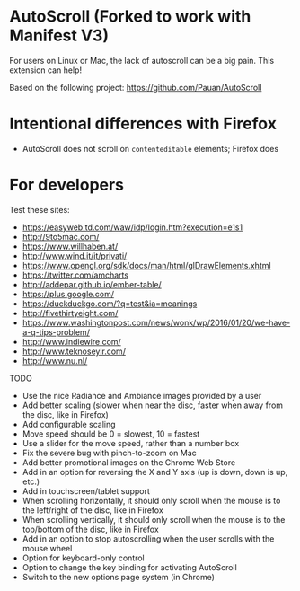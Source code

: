 AutoScroll (Forked to work with Manifest V3)
==========

For users on Linux or Mac, the lack of autoscroll can be a big pain. This extension can help!

Based on the following project: https://github.com/Pauan/AutoScroll

Intentional differences with Firefox
====================================

* AutoScroll does not scroll on `contenteditable` elements; Firefox does

For developers
==============

Test these sites:

* <https://easyweb.td.com/waw/idp/login.htm?execution=e1s1>
* <http://9to5mac.com/>
* <https://www.willhaben.at/>
* <http://www.wind.it/it/privati/>
* <https://www.opengl.org/sdk/docs/man/html/glDrawElements.xhtml>
* <https://twitter.com/amcharts>
* <http://addepar.github.io/ember-table/>
* <https://plus.google.com/>
* <https://duckduckgo.com/?q=test&ia=meanings>
* <http://fivethirtyeight.com/>
* <https://www.washingtonpost.com/news/wonk/wp/2016/01/20/we-have-a-q-tips-problem/>
* <http://www.indiewire.com/>
* <http://www.teknoseyir.com/>
* <http://www.nu.nl/>

TODO

* Use the nice Radiance and Ambiance images provided by a user
* Add better scaling (slower when near the disc, faster when away from the disc, like in Firefox)
* Add configurable scaling
* Move speed should be 0 = slowest, 10 = fastest
* Use a slider for the move speed, rather than a number box
* Fix the severe bug with pinch-to-zoom on Mac
* Add better promotional images on the Chrome Web Store
* Add in an option for reversing the X and Y axis (up is down, down is up, etc.)
* Add in touchscreen/tablet support
* When scrolling horizontally, it should only scroll when the mouse is to the left/right of the disc, like in Firefox
* When scrolling vertically, it should only scroll when the mouse is to the top/bottom of the disc, like in Firefox
* Add in an option to stop autoscrolling when the user scrolls with the mouse wheel
* Option for keyboard-only control
* Option to change the key binding for activating AutoScroll
* Switch to the new options page system (in Chrome)
